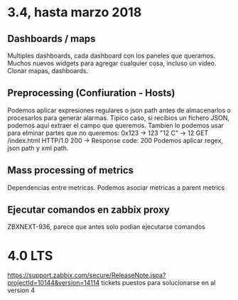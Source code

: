 # 3.4, hasta marzo 2018

## Dashboards / maps
Multiples dashboards, cada dashboard con los paneles que queramos.
Muchos nuevos widgets para agregar cualquier cosa, incluso un video.
Clonar mapas, dashboards.

## Preprocessing (Confiuration - Hosts)
Podemos aplicar expresiones regulares o json path antes de almacenarlos o procesarlos para generar alarmas.
Tipico caso, si recibios un fichero JSON, podemos aquí extraer el campo que queremos.
Tambien lo podemos usar para elminar partes que no queremos:
  0x123 -> 123
  "12 C" -> 12
  GET /index.html HTTP/1.0 200 -> Response code: 200
Podemos aplicar regex, json path y xml path.


## Mass processing of metrics
Dependencias entre metricas. Podemos asociar metricas a parent metrics

## Ejecutar comandos en zabbix proxy
ZBXNEXT-936, parece que antes solo podian ejecutarse comandos


# 4.0 LTS
https://support.zabbix.com/secure/ReleaseNote.jspa?projectId=10144&version=14114
tickets puestos para solucionarse en al version 4
